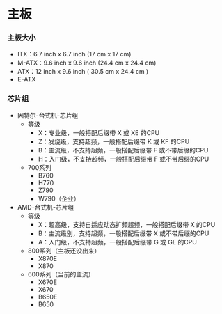# 主板

### 主板大小

- ITX：6.7 inch x 6.7 inch (17 cm x 17 cm)
- M-ATX：9.6 inch x 9.6 inch (24.4 cm x 24.4 cm)
- ATX：12 inch x 9.6 inch ( 30.5 cm x 24.4 cm )
- E-ATX

### 芯片组

- 因特尔-台式机-芯片组
  - 等级
    - X：专业级，一般搭配后缀带 X 或 XE 的CPU
    - Z：发烧级，支持超频，一般搭配后缀带 K 或 KF 的CPU
    - B：主流级，不支持超频，一般搭配后缀带 F 或不带后缀的CPU
    - H：入门级，不支持超频，一般搭配后缀带 F 或不带后缀的CPU
  - 700系列
    - B760
    - H770
    - Z790
    - W790（企业）
- AMD-台式机-芯片组
  - 等级
    - X：超高级，支持自适应动态扩频超频，一般搭配后缀带 X 的CPU
    - B：主流级别，支持超频，一般搭配后缀带 X 或不带后缀的CPU
    - A：入门级，不支持超频，一般搭配后缀带 G 或 GE 的CPU
  - 800系列（主板还没出来）
    - X870E
    - X870
  - 600系列（当前的主流）
    - X670E
    - X670
    - B650E
    - B650
